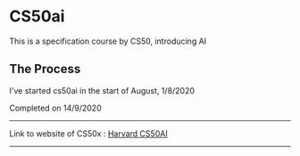 # CS50ai
This is a specification course by CS50, introducing AI

## The Process
I've started cs50ai in the start of August, 1/8/2020

Completed on 14/9/2020

***  
  Link to website of CS50x : [Harvard CS50AI](https://cs50.harvard.edu/ai/2020/)
***
